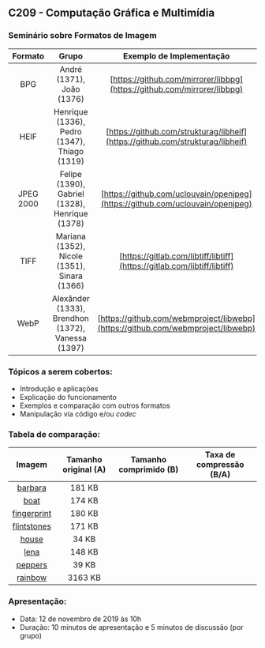 ## C209 - Computação Gráfica e Multimídia

###  Seminário sobre Formatos de Imagem

|  Formato  |                       Grupo                       |             Exemplo de Implementação             |
|:---------:|:-------------------------------------------------:|:--------------------------------------:|
| BPG       | André (1371), João (1376)                         | [https://github.com/mirrorer/libbpg](https://github.com/mirrorer/libbpg)     |
| HEIF      | Henrique (1336), Pedro (1347), Thiago (1319)      | [https://github.com/strukturag/libheif](https://github.com/strukturag/libheif)  |
| JPEG 2000 | Felipe (1390), Gabriel (1328), Henrique (1378)    | [https://github.com/uclouvain/openjpeg](https://github.com/uclouvain/openjpeg)  |
| TIFF      | Mariana (1352), Nicole (1351), Sinara (1366)      | [https://gitlab.com/libtiff/libtiff](https://gitlab.com/libtiff/libtiff)     |
| WebP      | Alexânder (1333), Brendhon (1372), Vanessa (1397) | [https://github.com/webmproject/libwebp](https://github.com/webmproject/libwebp) |

### Tópicos a serem cobertos: 
- Introdução e aplicações 
- Explicação do funcionamento 
- Exemplos e comparação com outros formatos 
- Manipulação via código e/ou <i>codec</i>

### Tabela de comparação:

|    Imagem   | Tamanho original (A) | Tamanho comprimido (B) | Taxa de compressão (B/A) |
|:-----------:|:--------------------:|:----------------------:|:------------------------:|
|   [barbara](https://raw.githubusercontent.com/marcelovca90/codigos-inatel/master/C209/seminario_imagens/imagens/barbara.png)   |        181 KB        |                        |                          |
|     [boat](https://raw.githubusercontent.com/marcelovca90/codigos-inatel/master/C209/seminario_imagens/imagens/boat.png)    |        174 KB        |                        |                          |
| [fingerprint](https://raw.githubusercontent.com/marcelovca90/codigos-inatel/master/C209/seminario_imagens/imagens/fingerprint.png) |        180 KB        |                        |                          |
| [flintstones](https://raw.githubusercontent.com/marcelovca90/codigos-inatel/master/C209/seminario_imagens/imagens/flintstones.png) |        171 KB        |                        |                          |
|   [house](https://raw.githubusercontent.com/marcelovca90/codigos-inatel/master/C209/seminario_imagens/imagens/house.png)    |         34 KB        |                        |                          |
|     [lena](https://raw.githubusercontent.com/marcelovca90/codigos-inatel/master/C209/seminario_imagens/imagens/lena.png)    |        148 KB        |                        |                          |
|   [peppers](https://raw.githubusercontent.com/marcelovca90/codigos-inatel/master/C209/seminario_imagens/imagens/peppers.png)   |         39 KB        |                        |                          |
|   [rainbow](https://raw.githubusercontent.com/marcelovca90/codigos-inatel/master/C209/seminario_imagens/imagens/rainbow.png)   |         3163 KB        |                        |                          |

### Apresentação:
- Data: 12 de novembro de 2019 às 10h
- Duração: 10 minutos de apresentação e 5 minutos de discussão (por grupo)